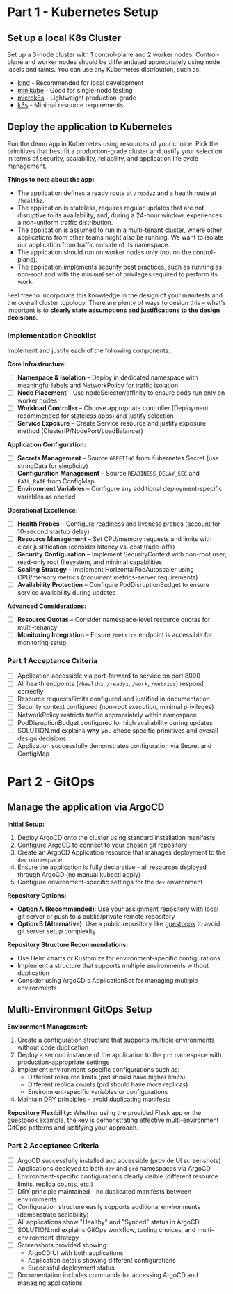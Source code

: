 # Part 1 - Kubernetes Setup

## Set up a local K8s Cluster

Set up a 3-node cluster with 1 control-plane and 2 worker nodes.
Control-plane and worker nodes should be differentiated appropriately using node labels and taints.
You can use any Kubernetes distribution, such as:

- [kind](https://kind.sigs.k8s.io/) - Recommended for local development
- [minikube](https://minikube.sigs.k8s.io/) - Good for single-node testing
- [microk8s](https://microk8s.io/) - Lightweight production-grade
- [k3s](https://k3s.io/) - Minimal resource requirements

## Deploy the application to Kubernetes

Run the demo app in Kubernetes using resources of your choice. Pick the primitives that best fit a production-grade cluster and justify your selection in terms of security, scalability, reliability, and application life cycle management.

**Things to note about the app:**

- The application defines a ready route at `/readyz` and a health route at `/healthz`.
- The application is stateless, requires regular updates that are not disruptive to its availability, and, during a 24-hour window, experiences a non-uniform traffic distribution.
- The application is assumed to run in a multi-tenant cluster, where other applications from other teams might also be running. We want to isolate our application from traffic outside of its namespace.
- The application should run on worker nodes only (not on the control-plane).
- The application implements security best practices, such as running as non-root and with the minimal set of privileges required to perform its work.

Feel free to incorporate this knowledge in the design of your manifests and the overall cluster topology. There are plenty of ways to design this – what's important is to **clearly state assumptions and justifications to the design decisions**.

### Implementation Checklist

Implement and justify each of the following components:

**Core Infrastructure:**
- [ ] **Namespace & Isolation** – Deploy in dedicated namespace with meaningful labels and NetworkPolicy for traffic isolation
- [ ] **Node Placement** – Use nodeSelector/affinity to ensure pods run only on worker nodes
- [ ] **Workload Controller** – Choose appropriate controller (Deployment recommended for stateless apps) and justify selection
- [ ] **Service Exposure** – Create Service resource and justify exposure method (ClusterIP/NodePort/LoadBalancer)

**Application Configuration:**
- [ ] **Secrets Management** – Source `GREETING` from Kubernetes Secret (use stringData for simplicity)
- [ ] **Configuration Management** – Source `READINESS_DELAY_SEC` and `FAIL_RATE` from ConfigMap
- [ ] **Environment Variables** – Configure any additional deployment-specific variables as needed

**Operational Excellence:**
- [ ] **Health Probes** – Configure readiness and liveness probes (account for 10-second startup delay)
- [ ] **Resource Management** – Set CPU/memory requests and limits with clear justification (consider latency vs. cost trade-offs)
- [ ] **Security Configuration** – Implement SecurityContext with non-root user, read-only root filesystem, and minimal capabilities
- [ ] **Scaling Strategy** – Implement HorizontalPodAutoscaler using CPU/memory metrics (document metrics-server requirements)
- [ ] **Availability Protection** – Configure PodDisruptionBudget to ensure service availability during updates

**Advanced Considerations:**
- [ ] **Resource Quotas** – Consider namespace-level resource quotas for multi-tenancy
- [ ] **Monitoring Integration** – Ensure `/metrics` endpoint is accessible for monitoring setup

### Part 1 Acceptance Criteria

- [ ] Application accessible via port-forward to service on port 8000
- [ ] All health endpoints (`/healthz`, `/readyz`, `/work`, `/metrics`) respond correctly
- [ ] Resource requests/limits configured and justified in documentation
- [ ] Security context configured (non-root execution, minimal privileges)
- [ ] NetworkPolicy restricts traffic appropriately within namespace
- [ ] PodDisruptionBudget configured for high availability during updates
- [ ] SOLUTION.md explains **why** you chose specific primitives and overall design decisions
- [ ] Application successfully demonstrates configuration via Secret and ConfigMap

# Part 2 - GitOps

## Manage the application via ArgoCD

**Initial Setup:**
1. Deploy ArgoCD onto the cluster using standard installation manifests
2. Configure ArgoCD to connect to your chosen git repository
3. Create an ArgoCD Application resource that manages deployment to the `dev` namespace
4. Ensure the application is fully declarative - all resources deployed through ArgoCD (no manual kubectl apply)
5. Configure environment-specific settings for the `dev` environment

**Repository Options:**
- **Option A (Recommended)**: Use your assignment repository with local git server or push to a public/private remote repository
- **Option B (Alternative)**: Use a public repository like [guestbook](https://github.com/argoproj/argocd-example-apps/tree/master/helm-guestbook) to avoid git server setup complexity

**Repository Structure Recommendations:**
- Use Helm charts or Kustomize for environment-specific configurations
- Implement a structure that supports multiple environments without duplication
- Consider using ArgoCD's ApplicationSet for managing multiple environments

## Multi-Environment GitOps Setup

**Environment Management:**
1. Create a configuration structure that supports multiple environments without code duplication
2. Deploy a second instance of the application to the `prd` namespace with production-appropriate settings
3. Implement environment-specific configurations such as:
   - Different resource limits (prd should have higher limits)
   - Different replica counts (prd should have more replicas)
   - Environment-specific variables or configurations
4. Maintain DRY principles - avoid duplicating manifests

**Repository Flexibility:**
Whether using the provided Flask app or the guestbook example, the key is demonstrating effective multi-environment GitOps patterns and justifying your approach.

### Part 2 Acceptance Criteria

- [ ] ArgoCD successfully installed and accessible (provide UI screenshots)
- [ ] Applications deployed to both `dev` and `prd` namespaces via ArgoCD
- [ ] Environment-specific configurations clearly visible (different resource limits, replica counts, etc.)
- [ ] DRY principle maintained - no duplicated manifests between environments
- [ ] Configuration structure easily supports additional environments (demonstrate scalability)
- [ ] All applications show "Healthy" and "Synced" status in ArgoCD
- [ ] SOLUTION.md explains GitOps workflow, tooling choices, and multi-environment strategy
- [ ] Screenshots provided showing:
  - ArgoCD UI with both applications
  - Application details showing different configurations
  - Successful deployment status
- [ ] Documentation includes commands for accessing ArgoCD and managing applications
